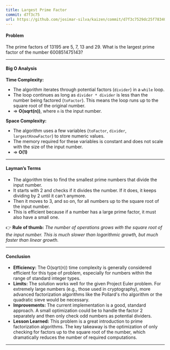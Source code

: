 ```yaml
---
title: Largest Prime Factor
commit: d7f3c75
url: https://github.com/josimar-silva/kaizen/commit/d7f3c7529dc25f7834074b45eab6dce469f4612e
---
```


#### Problem
The prime factors of 13195 are 5, 7, 13 and 29. What is the largest prime factor of the number 600851475143?

---

#### Big O Analysis

**Time Complexity:**  
- The algorithm iterates through potential factors (`divider`) in a `while` loop.
- The loop continues as long as `divider * divider` is less than the number being factored (`toFactor`). This means the loop runs up to the square root of the original number.
- ⇒ **O(sqrt(n))**, where `n` is the input number.

**Space Complexity:**  
- The algorithm uses a few variables (`toFactor`, `divider`, `largestKnowFactor`) to store numeric values.
- The memory required for these variables is constant and does not scale with the size of the input number.
- ⇒ **O(1)**

---

#### Layman’s Terms

- The algorithm tries to find the smallest prime numbers that divide the input number.
- It starts with 2 and checks if it divides the number. If it does, it keeps dividing by 2 until it can't anymore.
- Then it moves to 3, and so on, for all numbers up to the square root of the input number.
- This is efficient because if a number has a large prime factor, it must also have a small one.

👉 **Rule of thumb:** *The number of operations grows with the square root of the input number. This is much slower than logarithmic growth, but much faster than linear growth.*

---

#### Conclusion

- **Efficiency:** The O(sqrt(n)) time complexity is generally considered efficient for this type of problem, especially for numbers within the range of standard integer types.
- **Limits:** The solution works well for the given Project Euler problem. For extremely large numbers (e.g., those used in cryptography), more advanced factorization algorithms like the Pollard's rho algorithm or the quadratic sieve would be necessary.
- **Improvements:** The current implementation is a good, standard approach. A small optimization could be to handle the factor 2 separately and then only check odd numbers as potential dividers.
- **Lesson Learned:** This problem is a great introduction to prime factorization algorithms. The key takeaway is the optimization of only checking for factors up to the square root of the number, which dramatically reduces the number of required computations.

---

